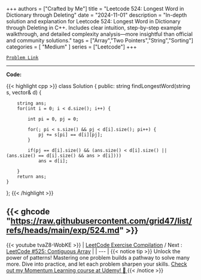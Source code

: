 
+++
authors = ["Crafted by Me"]
title = "Leetcode 524: Longest Word in Dictionary through Deleting"
date = "2024-11-01"
description = "In-depth solution and explanation for Leetcode 524: Longest Word in Dictionary through Deleting in C++. Includes clear intuition, step-by-step example walkthrough, and detailed complexity analysis—more insightful than official and community solutions."
tags = ["Array","Two Pointers","String","Sorting"]
categories = [
    "Medium"
]
series = ["Leetcode"]
+++



[`Problem Link`](https://leetcode.com/problems/longest-word-in-dictionary-through-deleting/description/)

---

**Code:**

{{< highlight cpp >}}
class Solution {
public:
    string findLongestWord(string s, vector<string>& d) {
        
        string ans;
        for(int i = 0; i < d.size(); i++) {
            
            int pi = 0, pj = 0;
            
            for(; pi < s.size() && pj < d[i].size(); pi++) {
                pj += s[pi] == d[i][pj];
            }
            
            if(pj == d[i].size() && (ans.size() < d[i].size() || (ans.size() == d[i].size() && ans > d[i])))
                ans = d[i];
            
        }
        return ans;
    }
};
{{< /highlight >}}

{{< ghcode "https://raw.githubusercontent.com/grid47/list/refs/heads/main/exp/524.md" >}}
---
{{< youtube tvaZ8-WobKE >}}
| [LeetCode Exercise Compilation](https://grid47.xyz/leetcode/) / Next : [LeetCode #525: Contiguous Array](https://grid47.xyz/posts/leetcode_525) |
| --- |
{{< notice tip >}}
Unlock the power of patterns! Mastering one problem builds a pathway to solve many more. Dive into practice, and let each problem sharpen your skills. [Check out my Momentum Learning course at Udemy! 🚀 ](https://www.udemy.com/course/algorithms-and-data-structures-in-cpp/)
{{< /notice >}}

